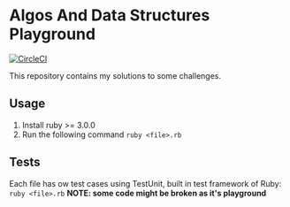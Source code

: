 # Algos And Data Structures Playground
[![CircleCI](https://dl.circleci.com/status-badge/img/gh/IlkhamGaysin/algos-playground/tree/main.svg?style=svg)](https://dl.circleci.com/status-badge/redirect/gh/IlkhamGaysin/algos-playground/tree/main)

This repository contains my solutions to some challenges.
## Usage
1. Install ruby >= 3.0.0
2. Run the following command ```ruby <file>.rb```

## Tests
Each file has ow test cases using TestUnit, built in test framework of Ruby: ```ruby <file>.rb```
**NOTE: some code might be broken as it's playground**
